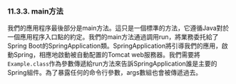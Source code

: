 ### 11.3.3. main方法

我們的應用程序最後部分是main方法。這只是一個標準的方法，它遵循Java對於一個應用程序入口點的約定。我們的main方法通過調用run，將業務委托給了Spring Boot的SpringApplication類。SpringApplication將引導我們的應用，啟動Spring，相應地啟動被自動配置的Tomcat web服務器。我們需要將`Example.class`作為參數傳遞給run方法來告訴SpringApplication誰是主要的Spring組件。為了暴露任何的命令行參數，args數組也會被傳遞過去。
